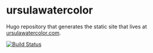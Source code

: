 # ursulawatercolor
Hugo repository that generates the static site that lives at [ursulawatercolor.com](ursulawatercolor.com).

[![Build Status](https://travis-ci.org/BjornTwitchBot/ursulawatercolor.svg?branch=master)](https://travis-ci.org/BjornTwitchBot/ursulawatercolor)

